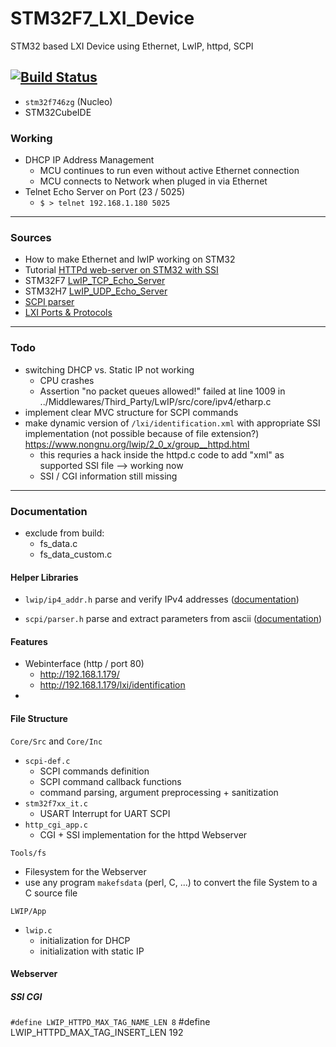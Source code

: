 # STM32F7_LXI_Device
STM32 based LXI Device using Ethernet, LwIP, httpd, SCPI

[![Build Status](https://jenkins.kaon.ch/buildStatus/icon?job=STM32f7+TCPI+VXI+Device&build=1)](https://jenkins.kaon.ch/job/STM32f7%20TCPI%20VXI%20Device/1/)
---

- `stm32f746zg` (Nucleo)
- STM32CubeIDE

### Working

- DHCP IP Address Management
    + MCU continues to run even without active Ethernet connection
    + MCU connects to Network when pluged in via Ethernet
- Telnet Echo Server on Port (23 / 5025)
    + `$ > telnet 192.168.1.180 5025`


---

### Sources

- How to make Ethernet and lwIP working on STM32 [](https://community.st.com/s/question/0D50X0000BOtfhnSQB/how-to-make-ethernet-and-lwip-working-on-stm32)
- Tutorial [HTTPd web-server on STM32 with SSI](http://ausleuchtung.ch/stm32-nucleo-f767zi-web-server/)
- STM32F7 [LwIP_TCP_Echo_Server](https://github.com/STMicroelectronics/STM32CubeF7/tree/master/Projects/STM32756G_EVAL/Applications/LwIP/LwIP_TCP_Echo_Server)
- STM32H7 [LwIP_UDP_Echo_Server](https://github.com/STMicroelectronics/STM32CubeH7/blob/master/Projects/STM32H743I-EVAL/Applications/LwIP/LwIP_UDP_Echo_Server/Src/udp_echoserver.c)
- [SCPI parser](https://www.jaybee.cz/scpi-parser/)
- [LXI Ports & Protocols](https://www.lxistandard.org/About/LXI-Protocols.aspx)

---

### Todo

- switching DHCP vs. Static IP not working
    + CPU crashes
    + Assertion "no packet queues allowed!" failed at line 1009 in ../Middlewares/Third_Party/LwIP/src/core/ipv4/etharp.c
- implement clear MVC structure for SCPI commands
- make dynamic version of `/lxi/identification.xml` with appropriate SSI implementation (not possible because of file extension?) https://www.nongnu.org/lwip/2_0_x/group__httpd.html
    + this requries a hack inside the httpd.c code to add "xml" as supported SSI file --> working now
    + SSI / CGI information still missing



---

### Documentation

- exclude from build:
    + fs_data.c
    + fs_data_custom.c


#### Helper Libraries

- `lwip/ip4_addr.h` parse and verify IPv4 addresses ([documentation](https://www.nongnu.org/lwip/2_0_x/ip4__addr_8h.html))

- `scpi/parser.h` parse and extract parameters from ascii ([documentation](https://www.jaybee.cz/scpi-parser/api/))

#### Features

- Webinterface (http / port 80)
    + http://192.168.1.179/
    + http://192.168.1.179/lxi/identification 
- 

#### File Structure

`Core/Src` and `Core/Inc`

- `scpi-def.c`
    + SCPI commands definition
    + SCPI command callback functions
    + command parsing, argument preprocessing + sanitization
- `stm32f7xx_it.c`
    + USART Interrupt for UART SCPI
- `http_cgi_app.c`
    + CGI + SSI implementation for the httpd Webserver

`Tools/fs`

- Filesystem for the Webserver
- use any program `makefsdata` (perl, C, ...) to convert the file System to a C source file

`LWIP/App`

- `lwip.c` 
    + initialization for DHCP
    + initialization with static IP

#### Webserver

##### SSI CGI

`#define LWIP_HTTPD_MAX_TAG_NAME_LEN 8`
#define LWIP_HTTPD_MAX_TAG_INSERT_LEN 192






























